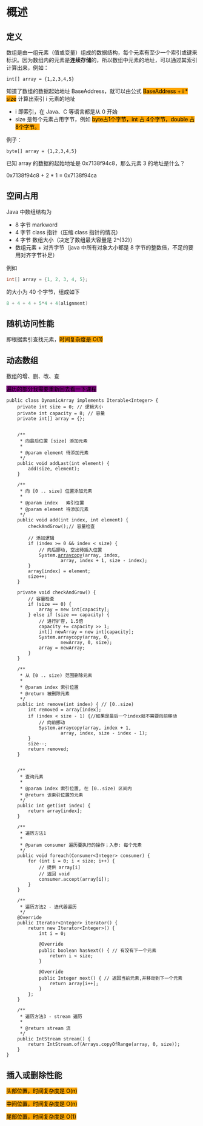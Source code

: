 # 概述

## 定义

数组是由一组元素（值或变量）组成的数据结构，每个元素有至少一个索引或键来标识。因为数组内的元素是**连续存储**的，所以数组中元素的地址，可以通过其索引计算出来，例如：

`int[] array = {1,2,3,4,5}`

知道了数组的数据起始地址 BaseAddress，就可以由公式 <mark style="background-color:orange;">BaseAddress + i \* size</mark> 计算出索引 i 元素的地址

* i 即索引，在 Java、C 等语言都是从 0 开始
* size 是每个元素占用字节，例如 <mark style="background-color:orange;">byte占1个字节，int 占 4个字节，double 占 8个字节。</mark>

例子：

`byte[] array = {1,2,3,4,5}`

已知 array 的数据的起始地址是 0x7138f94c8，那么元素 3 的地址是什么？

0x7138f94c8 + 2 \* 1 = 0x7138f94ca



## 空间占用

Java 中数组结构为

* 8 字节 markword
* 4 字节 class 指针（压缩 class 指针的情况）
* 4 字节 数组大小（决定了数组最大容量是 2^{32}）
* 数组元素 + 对齐字节（java 中所有对象大小都是 8 字节的整数倍，不足的要用对齐字节补足）

例如

```java
int[] array = {1, 2, 3, 4, 5};
```

的大小为 40 个字节，组成如下

```java
8 + 4 + 4 + 5*4 + 4(alignment)
```



## 随机访问性能

即根据索引查找元素，<mark style="background-color:orange;">时间复杂度是 O(1)</mark>



## 动态数组

数组的增、删、改、查

<mark style="background-color:purple;">遍历的部分我需要重新回去看一下课程</mark>

<pre class="language-java"><code class="lang-java">public class DynamicArray implements Iterable&#x3C;Integer> {
    private int size = 0; // 逻辑大小
    private int capacity = 8; // 容量
    private int[] array = {};


    /**
     * 向最后位置 [size] 添加元素
     *
     * @param element 待添加元素
     */
    public void addLast(int element) {
        add(size, element);
    }

    /**
     * 向 [0 .. size] 位置添加元素
     *
     * @param index   索引位置
     * @param element 待添加元素
     */
    public void add(int index, int element) {
        checkAndGrow();// 容量检查

        // 添加逻辑
        if (index >= 0 &#x26;&#x26; index &#x3C; size) {
            // 向后挪动, 空出待插入位置
            System.<a data-footnote-ref href="#user-content-fn-1">arraycopy</a>(array, index,
                    array, index + 1, size - index);
        }
        array[index] = element;
        size++;
    }

    private void checkAndGrow() {
        // 容量检查
        if (size == 0) {
            array = new int[capacity];
        } else if (size == capacity) {
            // 进行扩容, 1.5倍 
            capacity += capacity >> 1;
            int[] newArray = new int[capacity];
            System.arraycopy(array, 0,
                    newArray, 0, size);
            array = newArray;
        }
    }

    /**
     * 从 [0 .. size) 范围删除元素
     *
     * @param index 索引位置
     * @return 被删除元素
     */
    public int remove(int index) { // [0..size)
        int removed = array[index];
        if (index &#x3C; size - 1) {//如果是最后一个index就不需要向前移动
            // 向前挪动
            System.arraycopy(array, index + 1,
                    array, index, size - index - 1);
        }
        size--;
        return removed;
    }


    /**
     * 查询元素
     *
     * @param index 索引位置, 在 [0..size) 区间内
     * @return 该索引位置的元素
     */
    public int get(int index) {
        return array[index];
    }

    /**
     * 遍历方法1
     *
     * @param consumer 遍历要执行的操作；入参: 每个元素
     */
    public void foreach(Consumer&#x3C;Integer> consumer) {
        for (int i = 0; i &#x3C; size; i++) {
            // 提供 array[i]
            // 返回 void
            consumer.accept(array[i]);
        }
    }

    /**
     * 遍历方法2 - 迭代器遍历
     */
    @Override
    public Iterator&#x3C;Integer> iterator() {
        return new Iterator&#x3C;Integer>() {
            int i = 0;

            @Override
            public boolean hasNext() { // 有没有下一个元素
                return i &#x3C; size;
            }

            @Override
            public Integer next() { // 返回当前元素,并移动到下一个元素
                return array[i++];
            }
        };
    }

    /**
     * 遍历方法3 - stream 遍历
     *
     * @return stream 流
     */
    public IntStream stream() {
        return IntStream.of(Arrays.copyOfRange(array, 0, size));
    }
}
</code></pre>



## 插入或删除性能

<mark style="background-color:orange;">头部位置，时间复杂度是 O(n)</mark>

<mark style="background-color:orange;">中间位置，时间复杂度是 O(n)</mark>

<mark style="background-color:orange;">尾部位置，时间复杂度是 O(1)</mark>

[^1]: 举例：arrayCopy( arr1, 2, arr2, 5, 10); 意思是: 将arr1数组里从索引为2的元素开始，复制到数组arr2里的索引为5的位置，复制的元素个数为10个
